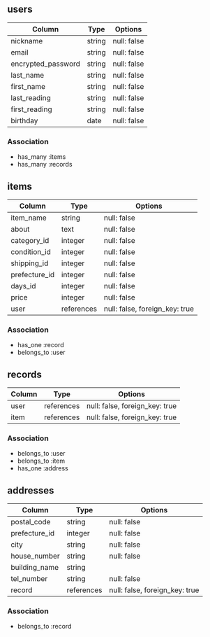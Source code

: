 ## users

| Column             | Type   | Options     |
| ------------------ | ------ | ----------- |
| nickname           | string | null: false |
| email              | string | null: false |
| encrypted_password | string | null: false |
| last_name          | string | null: false |
| first_name         | string | null: false |
| last_reading       | string | null: false |
| first_reading      | string | null: false |
| birthday           | date   | null: false |


### Association
- has_many :items
- has_many :records

## items

| Column        | Type       | Options                        |
| ------------- | ---------- | ------------------------------ |
| item_name     | string     | null: false                    |
| about         | text       | null: false                    |
| category_id   | integer    | null: false                    |
| condition_id  | integer    | null: false                    |
| shipping_id   | integer    | null: false                    |
| prefecture_id | integer    | null: false                    |
| days_id       | integer    | null: false                    |
| price         | integer    | null: false                    |
| user          | references | null: false, foreign_key: true |


### Association
- has_one :record
- belongs_to :user

## records 

| Column | Type       | Options                        |
| ------ | ---------- | ------------------------------ |
| user   | references | null: false, foreign_key: true |
| item   | references | null: false, foreign_key: true |

### Association
- belongs_to :user
- belongs_to :item
- has_one :address


## addresses

| Column        | Type       | Options                        |
| ------------- | ---------- | ------------------------------ |
| postal_code   | string     | null: false                    |
| prefecture_id | integer    | null: false                    |
| city          | string     | null: false                    |
| house_number  | string     | null: false                    |
| building_name | string     |                                |
| tel_number    | string     | null: false                    |
| record        | references | null: false, foreign_key: true |



### Association
- belongs_to :record

